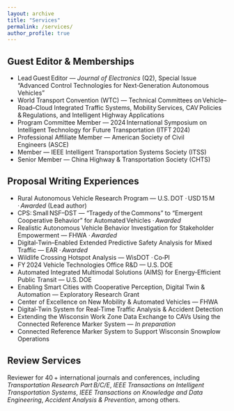 ```yaml
---
layout: archive
title: "Services"
permalink: /services/
author_profile: true
---
```


## Guest Editor & Memberships <br>
- Lead Guest Editor — *Journal of Electronics* (Q2), Special Issue “Advanced Control Technologies for Next‑Generation Autonomous Vehicles”
- World Transport Convention (WTC) — Technical Committees on Vehicle–Road–Cloud Integrated Traffic Systems, Mobility Services, CAV Policies & Regulations, and Intelligent Highway Applications
- Program Committee Member — 2024 International Symposium on Intelligent Technology for Future Transportation (ITFT 2024)
- Professional Affiliate Member — American Society of Civil Engineers (ASCE)
- Member — IEEE Intelligent Transportation Systems Society (ITSS)
- Senior Member — China Highway & Transportation Society (CHTS)

## Proposal Writing Experiences <br>
- Rural Autonomous Vehicle Research Program — U.S. DOT · USD 15 M · *Awarded* (Lead author)  
- CPS: Small NSF–DST — “Tragedy of the Commons” to “Emergent Cooperative Behavior” for Automated Vehicles · *Awarded*  
- Realistic Autonomous Vehicle Behavior Investigation for Stakeholder Empowerment — FHWA · *Awarded*  
- Digital‑Twin–Enabled Extended Predictive Safety Analysis for Mixed Traffic — EAR · *Awarded*  
- Wildlife Crossing Hotspot Analysis — WisDOT · Co‑PI  
- FY 2024 Vehicle Technologies Office R&D — U.S. DOE  
- Automated Integrated Multimodal Solutions (AIMS) for Energy‑Efficient Public Transit — U.S. DOE  
- Enabling Smart Cities with Cooperative Perception, Digital Twin & Automation — Exploratory Research Grant  
- Center of Excellence on New Mobility & Automated Vehicles — FHWA  
- Digital‑Twin System for Real‑Time Traffic Analysis & Accident Detection  
- Extending the Wisconsin Work Zone Data Exchange to CAVs Using the Connected Reference Marker System — *In preparation*  
- Connected Reference Marker System to Support Wisconsin Snowplow Operations  

## Review Services <br>

Reviewer for 40 + international journals and conferences, including *Transportation Research Part B/C/E*, *IEEE Transactions on Intelligent Transportation Systems*, *IEEE Transactions on Knowledge and Data Engineering*, *Accident Analysis & Prevention*, among others.
